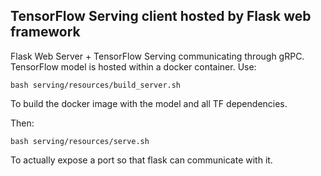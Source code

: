 ## TensorFlow Serving client hosted by Flask web framework
Flask Web Server + TensorFlow Serving communicating through gRPC. TensorFlow model is hosted within a docker container. 
Use:

`bash serving/resources/build_server.sh`

To build the docker image with the model and all TF dependencies.

Then:

`bash serving/resources/serve.sh`

To actually expose a port so that flask can communicate with it. 